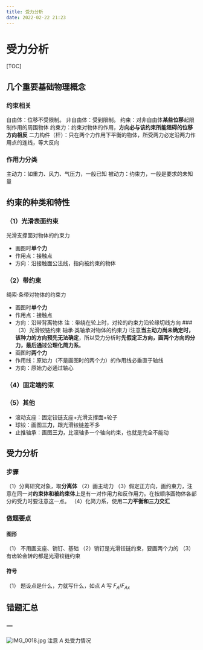 ```yaml
---
title: 受力分析
date: 2022-02-22 21:23
---
```

# 受力分析
[TOC]
## 几个重要基础物理概念
### 约束相关
自由体：位移不受限制。
非自由体：受到限制。
约束：对非自由体**某些位移**起限制作用的周围物体
约束力：约束对物体的作用，**方向必与该约束所能阻碍的位移方向相反**
二力构件（杆）：只在两个力作用下平衡的物体，所受两力必定沿两力作用点的连线，等大反向
### 作用力分类
主动力：如重力、风力、气压力，一般已知
被动力：约束力，一般是要求的未知量

## 约束的种类和特性
### （1）光滑表面约束
光滑支撑面对物体的约束力
* 画图时**单个力**
* 作用点：接触点
* 方向：沿接触面公法线，指向被约束的物体
### （2）带约束
绳索·条带对物体的约束力
* 画图时**单个力**
* 作用点：接触点
* 方向：沿带背离物体
注：带绕在轮上时，对轮的约束力沿轮缘切线方向
###（3）光滑铰链约束
轴承·类轴承对物体的约束力
❕注意**当主动力尚未确定时，该种力的方向预先无法确定**，所以受力分析时**先假定正方向，画两个方向的分力，最后通过公理化简力系**。
* 画图时**两个力**
* 作用线：原始力（不是画图时的两个力）的作用线必垂直于轴线
* 方向：原始力必通过轴心
### （4）固定端约束
### （5）其他
* 滚动支座：固定铰链支座+光滑支撑面+轮子
* 球铰：画图**三力**，跟光滑铰链差不多
* 止推轴承：画图**三力**，比滚轴多一个轴向约束，也就是完全不能动

## 受力分析
### 步骤
（1）分离研究对象，取**分离体**
（2）画主动力
（3）假定正方向，画约束力，注意在同一对**约束体和被约束体**上是有一对作用力和反作用力。在按顺序画物体各部分的受力时要注意这一点。
（4）化简力系，使用**二力平衡和三力交汇**
### 做题要点
#### 图形
（1） 不用画支座、销钉、基础
（2）销钉是光滑铰链约束，要画两个力的
（3）有齿轮会转的都是光滑铰链约束
#### 符号
（1） 题设点是什么，力就写什么，如点 $A$ 写 $F_A/F_{Ax}$

## 错题汇总
### 一
![IMG_0018.jpg](http://image.tjzfile.xyz/images/2022/03/07/IMG_0018.jpg)
注意 $A$ 处受力情况